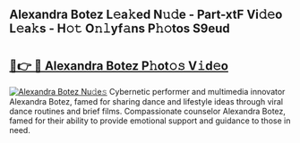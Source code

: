 ## Alexandra Botez L𝚎a𝚔ed N𝚞𝚍e - Part-xtF Vi𝚍𝚎o L𝚎a𝚔s - H𝚘𝚝 O𝚗𝚕yf𝚊ns P𝚑𝚘tos S9eud

# <h2><a href="http://kf4z75.oniu.top/?m=Alexandra+Botez">🔗👉 🔴 Alexandra Botez P𝚑ot𝚘𝚜 V𝚒d𝚎o</a></h2>

[![Alexandra Botez Nu𝚍e𝚜](https://i.imgur.com/0qMVB7G.gif)](http://kf4z75.oniu.top/?m=Alexandra+Botez)
Cybernetic performer and multimedia innovator Alexandra Botez, famed for sharing dance and lifestyle ideas through viral dance routines and brief films. Compassionate counselor Alexandra Botez, famed for their ability to provide emotional support and guidance to those in need.  
